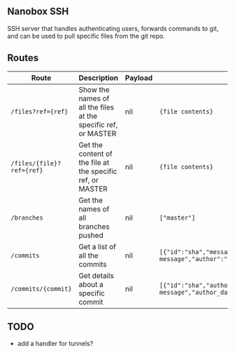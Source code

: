 ## Nanobox SSH

SSH server that handles authenticating users, forwards commands to git, and can be used to pull specific files from the git repo.

## Routes

| Route | Description | Payload | Response |
| --- | --- | --- | --- |
| `/files?ref={ref}` | Show the names of all the files at the specific ref, or MASTER | nil | `{file contents}` |
| `/files/{file}?ref={ref}` | Get the content of the file at the specific ref, or MASTER | nil | `{file contents}` |
| `/branches` | Get the names of all branches pushed | nil | `["master"]` |
| `/commits` | Get a list of all the commits | nil | `[{"id":"sha","message":"this is a message","author":"me"}]` |
| `/commits/{commit}` | Get details about a specific commit | nil | `[{"id":"sha","author":"me","message":"this is a message","author_date":"jan","author_email":"me@me.com"}]` |

## TODO

- add a handler for tunnels?